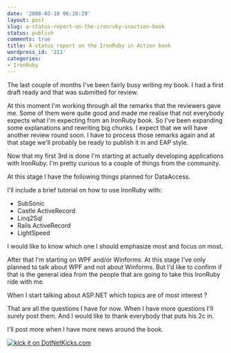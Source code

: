 ```yaml
---
date: '2008-03-18 06:16:29'
layout: post
slug: a-status-report-on-the-ironruby-inaction-book
status: publish
comments: true
title: A status report on the IronRuby in Action book
wordpress_id: '211'
categories:
- IronRuby
---
```


The last couple of months I've been fairly busy writing my book. I had a first draft ready and that was submitted for review.

At this moment I'm working through all the remarks that the reviewers gave me. Some of them were quite good and made me realise that not everybody expects what I'm expecting from an IronRuby book. So I've been expanding some explanations and rewriting big chunks. I expect that we will have another review round soon. I have to process those remarks again and at that stage we'll probably be ready to publish it in and EAP style.

Now that my first 3rd is done I'm starting at actually developing applications with IronRuby. I'm pretty curious to a couple of things from the community.

At this stage I have the following things planned for DataAccess.

I'll include a brief tutorial on how to use IronRuby with:

  * SubSonic    
  * Castle ActiveRecord    
  * Linq2Sql    
  * Rails ActiveRecord    
  * LightSpeed 
 

I would like to know which one I should emphasize most and focus on most.

After that I'm starting on WPF and/or Winforms. At this stage I've only planned to talk about WPF and not about Winforms. But I'd like to confirm if that is the general idea from the people that are going to take this IronRuby ride with me.

When I start talking about ASP.NET which topics are of most interest ?

That are all the questions I have for now. When I have more questions I'll surely post them. And I would like to thank everybody that puts his 2c in.

I'll post more when I have more news around the book.

[![kick it on DotNetKicks.com](http://www.dotnetkicks.com/Services/Images/KickItImageGenerator.ashx?url=http%3a%2f%2fflanders.co.nz%2fblog%2farchive%2f2008%2f03%2f18%2fa-status-report-on-the-ironruby-inaction-book.aspx)](http://www.dotnetkicks.com/kick/?url=http%3a%2f%2fflanders.co.nz%2fblog%2farchive%2f2008%2f03%2f18%2fa-status-report-on-the-ironruby-inaction-book.aspx)
